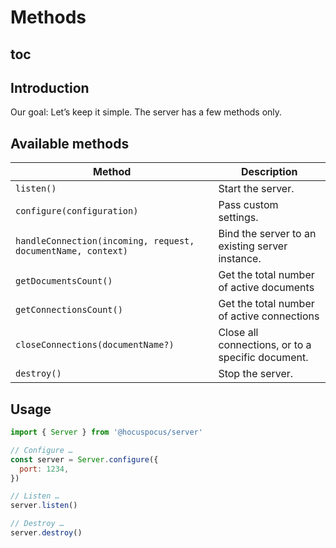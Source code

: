 # Methods

## toc

## Introduction
Our goal: Let’s keep it simple. The server has a few methods only.

## Available methods
| Method                                                       | Description                                       |
| ------------------------------------------------------------ | ------------------------------------------------- |
| `listen()`                                                   | Start the server.                                 |
| `configure(configuration)`                                   | Pass custom settings.                             |
| `handleConnection(incoming, request, documentName, context)` | Bind the server to an existing server instance.   |
| `getDocumentsCount()`                                        | Get the total number of active documents          |
| `getConnectionsCount()`                                      | Get the total number of active connections        |
| `closeConnections(documentName?)`                            | Close all connections, or to a specific document. |
| `destroy()`                                                  | Stop the server.                                  |

## Usage
```js
import { Server } from '@hocuspocus/server'

// Configure …
const server = Server.configure({
  port: 1234,
})

// Listen …
server.listen()

// Destroy …
server.destroy()
```
